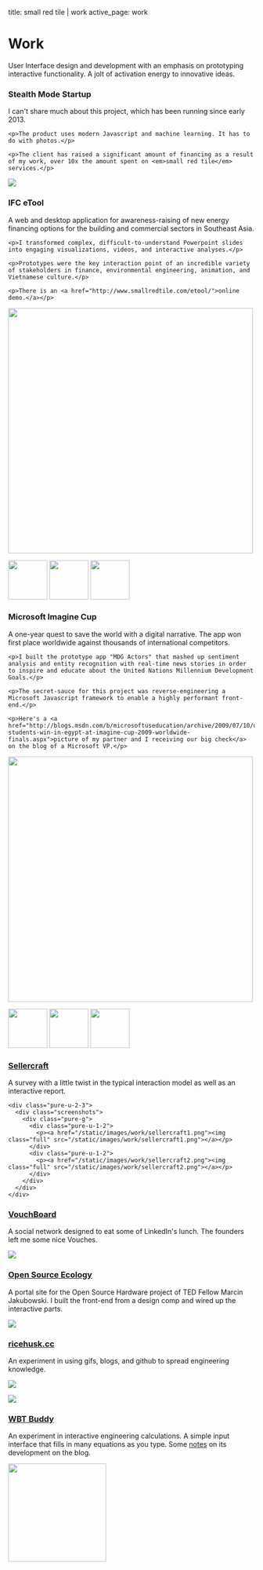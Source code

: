 title: small red tile | work
active_page: work


<h1>Work</h1>

<p>User Interface design and development with an emphasis on prototyping interactive functionality. A jolt of activation energy to innovative ideas.</p>

<div class="project-major">
  <h3>Stealth Mode Startup</h3>
  <div class="pure-g">
  <div class="pure-u-1-3">
    <p>I can't share much about this project, which has been running since early 2013.</p>

    <p>The product uses modern Javascript and machine learning. It has to do with photos.</p>
    
    <p>The client has raised a significant amount of financing as a result of my work, over 10x the amount spent on <em>small red tile</em> services.</p>

  </div><div class="pure-u-2-3">
    <div class="screenshots">
      <p><a href="/static/images/work/blur1_500.jpg"><img src="/static/images/work/blur1_500.jpg"></a></p>
    </div>
  </div>
  </div>
</div>

<div class="project-major">
  <h3>IFC eTool</h3>
  <div class="pure-g">
  <div class="pure-u-1-3">
    <p>A web and desktop application for awareness-raising of new energy financing options for the building and commercial sectors in Southeast Asia.</p>

    <p>I transformed complex, difficult-to-understand Powerpoint slides into engaging visualizations, videos, and interactive analyses.</p>

    <p>Prototypes were the key interaction point of an incredible variety of stakeholders in finance, environmental engineering, animation, and Vietnamese culture.</p>

    <p>There is an <a href="http://www.smallredtile.com/etool/">online demo.</a></p>
  </div><div class="pure-u-2-3">
    <div class="screenshots">
      <p><a href="/static/images/work/etool1.png"><img width=500 src="/static/images/work/etool1.png"></a></p>
      <div class="thumbnails">
        <a href="/static/images/work/etool2.png"><img height=80 src="/static/images/work/etool2.png"></a>
        <a href="/static/images/work/etool3.png"><img height=80 src="/static/images/work/etool3.png"></a>
        <a href="/static/images/work/etool4.png"><img height=80 src="/static/images/work/etool4.png"></a>
      </div>
    </div>
  </div>
  </div>
</div>

<div class="project-major">
  <h3>Microsoft Imagine Cup</h3>
  <div class="pure-g">
  <div class="pure-u-1-3">
    <p>A one-year quest to save the world with a digital narrative. The app won first place worldwide against thousands of international competitors.</p>

    <p>I built the prototype app "MDG Actors" that mashed up sentiment analysis and entity recognition with real-time news stories in order to inspire and educate about the United Nations Millennium Development Goals.</p>

    <p>The secret-sauce for this project was reverse-engineering a Microsoft Javascript framework to enable a highly performant front-end.</p>
    
    <p>Here's a <a href="http://blogs.msdn.com/b/microsoftuseducation/archive/2009/07/10/us-students-win-in-egypt-at-imagine-cup-2009-worldwide-finals.aspx">picture of my partner and I receiving our big check</a> on the blog of a Microsoft VP.</p>

  </div><div class="pure-u-2-3">
    <div class="screenshots">
     <p><a href="/static/images/work/actors1.png"><img width=500 src="/static/images/work/actors1.png"></a></p>
     <div class="thumbnails">
       <a href="/static/images/work/actors2.png"><img height=80 src="/static/images/work/actors2.png"></a>
       <a href="/static/images/work/actors3.png"><img height=80 src="/static/images/work/actors3.png"></a>
       <a href="/static/images/work/actors4.png"><img height=80 src="/static/images/work/actors4.png"></a>
     </div>
    </div>
  </div>
  </div>
</div>

<div class="project-minor">
  <div class="pure-g">
    <div class="pure-u-1-3">
      <h3><a href="http://www.sellercraft.com/app/survey.php">Sellercraft</a></h3>
      <p>A survey with a little twist in the typical interaction model as well as an interactive report.</p>
    </div>
    
    <div class="pure-u-2-3">
      <div class="screenshots">
        <div class="pure-g">
          <div class="pure-u-1-2">
            <p><a href="/static/images/work/sellercraft1.png"><img class="full" src="/static/images/work/sellercraft1.png"></a></p>
          </div>
          <div class="pure-u-1-2">
            <p><a href="/static/images/work/sellercraft2.png"><img class="full" src="/static/images/work/sellercraft2.png"></a></p>
          </div>        
        </div>        
      </div>
    </div>
  </div>
</div>


<div class="project-minor">
  <div class="pure-g">
    <div class="pure-u-1-3">
      <h3><a href="http://www.vouchboard.com">VouchBoard</a></h3>
      <p>A social network designed to eat some of LinkedIn's lunch. The founders left me some nice Vouches.</p>
    </div>
    <div class="pure-u-2-3">
      <div class="screenshots">
        <div class="pure-g">
          <div class="pure-u-1-2">
            <p><a href="/static/images/work/vouchboard1.png"><img class="full" src="/static/images/work/vouchboard1.png"></a></p>
          </div>
        </div>        
      </div>
    </div>
  </div>
</div>

<div class="project-minor">
  <div class="pure-g">
    <div class="pure-u-1-3">
      <h3><a href="http://www.opensourceecology.org">Open Source Ecology</a></h3>
      <p>A portal site for the Open Source Hardware project of TED Fellow Marcin Jakubowski. I built the front-end from a design comp and wired up the interactive parts.</p>
    </div>
    <div class="pure-u-2-3">
      <div class="screenshots">
        <div class="pure-g">
          <div class="pure-u-1-2">
            <p><a href="/static/images/work/ose1.jpg"><img class="full" src="/static/images/work/ose1_500.jpg"></a></p>
          </div>
        </div>        
      </div>
    </div>
  </div>
</div>


<div class="project-minor">
  <div class="pure-g">
    <div class="pure-u-1-3">
      <h3><a href="http://www.ricehusk.cc">ricehusk.cc</a></h3>
      <p>An experiment in using gifs, blogs, and github to spread engineering knowledge.</p>
    </div>
    <div class="pure-u-2-3">
      <div class="screenshots">
        <div class="pure-g">
          <div class="pure-u-1-2">
            <p><a href="/static/images/work/ricehuskcc1.jpg"><img class="full" src="/static/images/work/ricehuskcc1_500.jpg"></a></p>
          </div>
          <div class="pure-u-1-2">
            <p><a href="/static/images/work/ricehuskcc2.png"><img class="full" src="/static/images/work/ricehuskcc2.png"></a></p>
          </div>
        </div>        
      </div>
    </div>
  </div>
</div>

<div class="project-minor">
  <div class="pure-g">
    <div class="pure-u-1-3">
      <h3><a href="http://www.smallredtile.com/stove/wbt-buddy">WBT Buddy</a></h3>
      <p>An experiment in interactive engineering calculations. A simple input interface that fills in many equations as you type. Some <a href="/posts/20131120-wbtbuddytechnical/">notes</a> on its development on the blog.</p>
    </div>
    <div class="pure-u-2-3">
      <div class="screenshots">
        <div class="pure-g">
          <div class="pure-u-1-2">
            <p><a href="/static/images/work/wbtbuddy1.png"><img width=200 src="/static/images/work/wbtbuddy1.png"></a></p>
          </div>
        </div>        
      </div>
    </div>
  </div>
</div>

